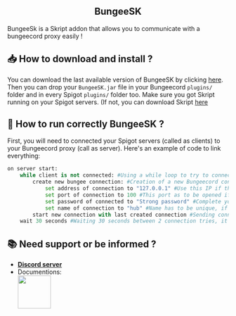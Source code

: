 <h2 align="center">BungeeSK</h2> 
BungeeSk is a Skript addon that allows you to communicate with a bungeecord proxy easily !

<br>

## 📥 How to download and install ?
You can download the last available version of BungeeSK by clicking [here](https://github.com/ZorgBtw/BungeeSK/releases/latest).
Then you can drop your `BungeeSK.jar` file in your Bungeecord `plugins/` folder and in every Spigot `plugins/` folder too. Make sure you got Skript running on your Spigot servers. (If not, you can download Skript [here](https://github.com/SkriptLang/Skript/releases/latest)

## 🚀 How to run correctly BungeeSK ?
First, you will need to connected your Spigot servers (called as clients) to your Bungeecord proxy (call as server).
Here's an example of code to link everything:
```py
on server start:
	while client is not connected: #Using a while loop to try to connect if the client is not connected
		create new bungee connection: #Creation of a new Bungeecord connection
			set address of connection to "127.0.0.1" #Use this IP if the Bungeecord is on the same machine
			set port of connection to 100 #This port as to be opened if the specified client is not hosted on the same machine as the server
			set password of connected to "Strong password" #Complete your password here, this has to be the same as the one in the Bungeecord config
			set name of connection to "hub" #Name has to be unique, if the same name is already connected, the connection will end
		start new connection with last created connection #Sending connection request to the server
	wait 30 seconds #Waiting 30 seconds between 2 connection tries, it's recommended to not decrease this value
```

## 📚 Need support or be informed ?
- [**Discord server**](https://discord.gg/PCnyMDsTRA)
- Documentions:<br>
<a href="https://docs.skunity.com/syntax/search/addon:bungeesk"> <img src="https://skunity.com/branding/buttons/get_on_docs_3.png" height="75"></img></a>

